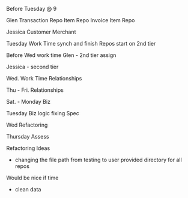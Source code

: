 Before Tuesday @ 9

Glen
Transaction Repo
Item Repo
Invoice Item Repo

Jessica
Customer
Merchant

Tuesday Work Time
synch and finish Repos
start on 2nd tier

Before Wed work time
Glen - 2nd tier assign

Jessica - second tier

Wed. Work Time
Relationships

Thu - Fri.
Relationships

Sat. - Monday
Biz

Tuesday
Biz logic
fixing Spec

Wed
Refactoring

Thursday
Assess


Refactoring Ideas
- changing the file path from testing to user provided directory for all repos

Would be nice if time
- clean data
